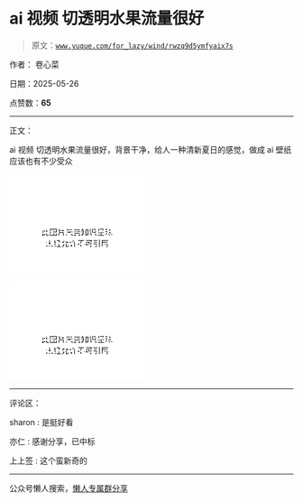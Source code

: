 # ai 视频 切透明水果流量很好

> 原文：[`www.yuque.com/for_lazy/wind/rwzq9d5ymfyaix7s`](https://www.yuque.com/for_lazy/wind/rwzq9d5ymfyaix7s)

作者： 卷心菜

日期：2025-05-26

点赞数：**65**

* * *

正文：

ai 视频 切透明水果流量很好，背景干净，给人一种清新夏日的感觉，做成 ai 壁纸应该也有不少受众

![](img/8aab54097ea8b3695baa8e376a0c3b6e.png "None")

![](img/2fa6d65e2afac05bccf9c2bbd433df40.png "None")

* * *

评论区：

sharon : 是挺好看

亦仁 : 感谢分享，已中标

上上签 : 这个蛮新奇的

* * *

公众号懒人搜索，[懒人专属群分享](https://lazybook.fun/#/blog/group)